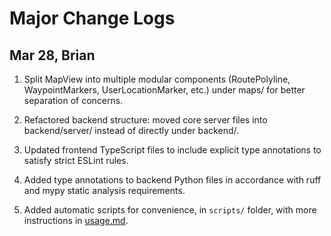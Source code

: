 # Major Change Logs

## Mar 28, Brian

1. Split MapView into multiple modular components (RoutePolyline, WaypointMarkers, UserLocationMarker, etc.) under maps/ for better separation of concerns.

2. Refactored backend structure: moved core server files into backend/server/ instead of directly under backend/.

3. Updated frontend TypeScript files to include explicit type annotations to satisfy strict ESLint rules.

4. Added type annotations to backend Python files in accordance with ruff and mypy static analysis requirements.

5. Added automatic scripts for convenience, in `scripts/` folder, with more instructions in [usage.md](usage.md).
